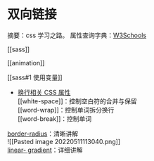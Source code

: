 # 双向链接

摘要：css 学习之路。
属性查询字典：[W3Schools](w3schools.com/css/default.asp)

[[sass]]

[[animation]]

[[sass#1 使用变量]]

- [换行相关 CSS 属性](https://mp.weixin.qq.com/s/D4dn4ot55f7ISzHxwu2H5Q)  
[[white-space]]：控制空白符的合并与保留  
[[word-wrap]]：控制单词拆分换行  
[[word-break]]：控制单词

[border-radius](https://www.shejiku.net/css-border-radius.html)：清晰讲解  
![[Pasted image 20220511113040.png]]  
[linear- gradient](https://www.w3cplus.com/css3/do-you-really-understand-css-linear-gradients.html)：详细讲解
